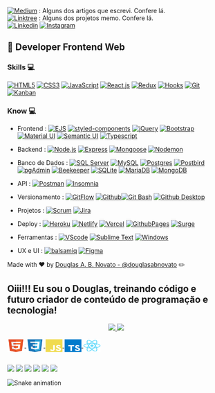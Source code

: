 
[![Medium](https://img.shields.io/badge/-Medium-grey?style=flat&logo=Medium&logoColor=medium&link=https://medium.com/@douglasabnovato)](https://medium.com/@douglasabnovato) : Alguns dos artigos que escrevi. Confere lá.<br />
[![Linktree](https://img.shields.io/badge/-Linktree-grey?style=flat&logo=Linktree&logoColor=linktree&link=https://linktr.ee/douglasabnovato)](https://linktr.ee/douglasabnovato) : Alguns dos projetos memo. Confere lá. <br />
[![Linkedin](https://img.shields.io/badge/-LinkedIn-grey?style=flat&logo=Linkedin&logoColor=white&link=https://www.linkedin.com/in/douglasabnovato)](https://www.linkedin.com/in/douglasabnovato)
[![Instagram](https://img.shields.io/badge/-Instagram-grey?style=flat&logo=Instagram&logoColor=instagram&link=https://www.instagram.com/douglasabnovato)](https://www.instagram.com/douglasabnovato) 

## :city_sunset: Developer Frontend Web

### Skills 💻

[![HTML5](http://img.shields.io/badge/-HTML5-eee?style=flat-square&logo=html5&logoColor=E34F26)](https://developer.mozilla.org/pt-BR/docs/Web/HTML)
[![CSS3](https://img.shields.io/badge/-CSS3-eee?style=flat-square&logo=css3&logoColor=0088cc)](https://www.w3schools.com/css/)
[![JavaScript](https://img.shields.io/badge/-JavaScript-eee?style=flat-square&logo=javascript&logoColor=DD9C25)](https://www.javascript.com/)
[![React.js](https://img.shields.io/badge/-React-eee?style=flat-square&logo=react&logoColor=0088cc)](https://reactjs.org/)
[![Redux](https://img.shields.io/badge/-Redux-eee?style=flat-square&logo=redux&logoColor=764ABC)](https://react-redux.js.org/) 
[![Hooks](https://img.shields.io/badge/-Hooks-eee?style=flat-square&logo=hooks&logoColor=764ABC)](https://reactjs.org/docs/hooks-intro.html)
[![Git](https://img.shields.io/badge/-Git-eee?style=flat-square&logo=git)](https://git-scm.com/)
[![Kanban](http://img.shields.io/badge/-Kanban-eee?style=flat-square&logo=Kanban&logoColor=E34F26)](https://kanbanflow.com/)

### Know 💻

- Frontend : [![EJS](https://img.shields.io/badge/-EJS-eee?style=flat-square&logo=EJS&logoColor=DD9C25)](https://ejs.co/) 
[![styled-components](https://img.shields.io/badge/-styled%20components-eee?style=flat-square&logo=styled-components&logoColor=styled-components)](https://styled-components.com/docs)
[![jQuery](https://img.shields.io/badge/-jQuery-eee?style=flat-square&logo=jquery&logoColor=blue)](https://jquery.com/)
[![Bootstrap](http://img.shields.io/badge/-Bootstrap-eee?style=flat-square&logo=bootstrap&logoColor=563D7C)](https://getbootstrap.com/)
[![Material UI](https://img.shields.io/badge/-Material_UI-eee?style=flat-square&logo=material-ui&logoColor=blue)](https://material-ui.com/pt/)
[![Semantic UI](https://img.shields.io/badge/-Semantic_UI-eee?style=flat-square&logo=react&logoColor=35BDB2)](https://semantic-ui.com/) 
[![Typescript](https://img.shields.io/badge/-Typescript-eee?style=flat-square&logo=typescript&logoColor=764ABC)](https://www.typescriptlang.org/)

- Backend : [![Node.js](https://img.shields.io/badge/-Nodejs-eee?style=flat-square&logo=Node.js)](https://nodejs.org)
[![Express](https://img.shields.io/badge/-Express-eee?style=flat-square&logo=express&logoColor=green)](https://expressjs.com/)
[![Mongoose](https://img.shields.io/badge/-Mongoose-eee?style=flat-square&logo=mongodb&logoColor=red)](https://mongoosejs.com/)
[![Nodemon](https://img.shields.io/badge/-Nodemon-eee?style=flat-square&logo=nodemon)](https://nodemon.io/)

- Banco de Dados : [![SQL Server](https://img.shields.io/badge/-SQLServer-eee?style=flat-square&logo=SQLServer&logoColor=black)](https://docs.microsoft.com/en-us/sql/sql-server/?view=sql-server-ver15)
[![MySQL](https://img.shields.io/badge/-MySQL-eee?style=flat-square&logo=mysql&logoColor=black)](https://www.mysql.com/)
[![Postgres](https://img.shields.io/badge/-Postgres-eee?style=flat-square&logo=Postgres&logoColor=black)](https://www.postgresql.org/)
[![Postbird](https://img.shields.io/badge/-Postbird-eee?style=flat-square&logo=Postbird&logoColor=black)](https://www.electronjs.org/apps/postbird)
[![pgAdmin](https://img.shields.io/badge/-pgAdmin-eee?style=flat-square&logo=pgAdmin&logoColor=black)](https://www.pgadmin.org/)
[![Beekeeper](https://img.shields.io/badge/-Beekeeper-eee?style=flat-square&logo=Beekeeper&logoColor=black)](https://www.beekeeperstudio.io/)
[![SQLite](https://img.shields.io/badge/-SQLite-eee?style=flat-square&logo=SQLite)](https://www.sqlite.org/index.html)
[![MariaDB](https://img.shields.io/badge/-MariaDB-eee?style=flat-square&logo=MariaDB)](https://mariadb.org/) 
[![MongoDB](https://img.shields.io/badge/-MongoDB-eee?style=flat-square&logo=mongodb)](https://www.mongodb.com/)

- API : [![Postman](https://img.shields.io/badge/-Postman-eee?style=flat-square&logo=Postman)](https://www.postman.com/)
[![Insomnia](https://img.shields.io/badge/-Insomnia-eee?style=flat-square&logo=Insomnia)](https://insomnia.rest/) 

- Versionamento : [![GitFlow](https://img.shields.io/badge/-GitFlow-eee?style=flat-square&logo=GitFlow)](https://git-scm.com/)
[![Github](https://img.shields.io/badge/-GitHub-eee?style=flat-square&logo=github&logoColor=000000)](https://github.com/)[![Git Bash](https://img.shields.io/badge/-GitBash-eee?style=flat-square&logo=GitBash)](https://git-scm.com/) [![Github Desktop](https://img.shields.io/badge/-GithubDesktop-eee?style=flat-square&logo=GithubDesktop&logoColor=000000)](https://desktop.github.com/)  
 
- Projetos : [![Scrum](http://img.shields.io/badge/-Scrum-eee?style=flat-square&logo=Scrum&logoColor=E34F26)](https://www.scrum.org/forum/scrum-forum/14437/agile-and-documentation)
[![Jira](http://img.shields.io/badge/-Jira-eee?style=flat-square&logo=Jira&logoColor=E34F26)](https://www.atlassian.com/try/cloud/signup?bundle=jira-software&edition=free)<br/>

- Deploy : [![Heroku](https://img.shields.io/badge/-Heroku-eee?style=flat-square&logo=Heroku)](https://dashboard.heroku.com/)
[![Netlify](https://img.shields.io/badge/-netlify-eee?style=flat-square&logo=netlify)](https://www.netlify.com/)
[![Vercel](https://img.shields.io/badge/-vercel-eee?style=flat-square&logo=vercel)](https://vercel.com/)
[![GithubPages](https://img.shields.io/badge/-GithubPages-eee?style=flat-square&logo=GithubPages)](https://pages.github.com/)
[![Surge](https://img.shields.io/badge/-Surge-eee?style=flat-square&logo=Surge)](https://surge.sh/)

- Ferramentas : [![VScode](https://img.shields.io/badge/-VS%20Code-eee?style=flat-square&logo=visual%20studio%20code&logoColor=25AEF3)](https://code.visualstudio.com/)
[![Sublime Text](https://img.shields.io/badge/-Sublime%20Text-eee?style=flat-square&logo=sublime%20text)](https://www.sublimetext.com/) 
[![Windows](https://img.shields.io/badge/-Windows-eee?style=flat-square&logo=windows&logoColor=0088cc)](https://www.microsoft.com/windows/get-windows-10)<br />

- UX e UI : [![balsamiq](https://img.shields.io/badge/-balsamiq-eee?style=flat-square&logo=balsamiq)](https://balsamiq.com/)
[![Figma](https://img.shields.io/badge/-Figma-eee?style=flat-square&logo=Figma)](https://www.figma.com/)<br/>
 
Made with :heart: by <a href="https://linktr.ee/douglasabnovato" target="_blank">Douglas A. B. Novato - @douglasabnovato</a> :pencil2:


## Oiii!!! Eu sou o Douglas, treinando código e futuro criador de conteúdo de programação e tecnologia!
<div align="center">
  <a href="https://github.com/douglasabnovato">
  <img height="180em" src="https://github-readme-stats.vercel.app/api?username=douglasabnovato&show_icons=true&theme=dracula&include_all_commits=true&count_private=true"/>
  <img height="180em" src="https://github-readme-stats.vercel.app/api/top-langs/?username=douglasabnovato&layout=compact&langs_count=7&theme=dracula"/>
</div>
<div style="display: inline_block"><br>
  <img align="center" alt="douglasabnovato-HTML" height="30" width="40" src="https://raw.githubusercontent.com/devicons/devicon/master/icons/html5/html5-original.svg">
  <img align="center" alt="douglasabnovato-CSS" height="30" width="40" src="https://raw.githubusercontent.com/devicons/devicon/master/icons/css3/css3-original.svg">
  <img align="center" alt="douglasabnovato-Js" height="30" width="40" src="https://raw.githubusercontent.com/devicons/devicon/master/icons/javascript/javascript-plain.svg">
  <img align="center" alt="douglasabnovato-Ts" height="30" width="40" src="https://raw.githubusercontent.com/devicons/devicon/master/icons/typescript/typescript-plain.svg">
  <img align="center" alt="douglasabnovato-React" height="30" width="40" src="https://raw.githubusercontent.com/devicons/devicon/master/icons/react/react-original.svg">
</div>
  
  ##
 
<div> 
  <a href="https://www.youtube.com/channel/UChakOFZ7emqTWF1RjV6uifg" target="_blank"><img src="https://img.shields.io/badge/YouTube-FF0000?style=for-the-badge&logo=youtube&logoColor=white" target="_blank"></a>
  <a href="https://instagram.com/douglasabnovato" target="_blank"><img src="https://img.shields.io/badge/-Instagram-%23E4405F?style=for-the-badge&logo=instagram&logoColor=white" target="_blank"></a>
 <a href="https://www.linkedin.com/in/douglasabnovato" target="_blank"><img src="https://img.shields.io/badge/-LinkedIn-%230077B5?style=for-the-badge&logo=linkedin&logoColor=white" target="_blank"></a>
 	<a href="https://www.twitch.tv/douglasabnovato" target="_blank"><img src="https://img.shields.io/badge/Twitch-9146FF?style=for-the-badge&logo=twitch&logoColor=white" target="_blank"></a>
 <a href="https://discord.gg/pDbY76q8Qf" target="_blank"><img src="https://img.shields.io/badge/Discord-7289DA?style=for-the-badge&logo=discord&logoColor=white" target="_blank"></a> 
  <a href = "mailto:douglasabnovato@gmail.com"><img src="https://img.shields.io/badge/-Gmail-%23333?style=for-the-badge&logo=gmail&logoColor=white" target="_blank"></a>
   
 
  ![Snake animation](https://github.com/douglasabnovato/douglasabnovato/blob/output/github-contribution-grid-snake.svg)
 
</div>
